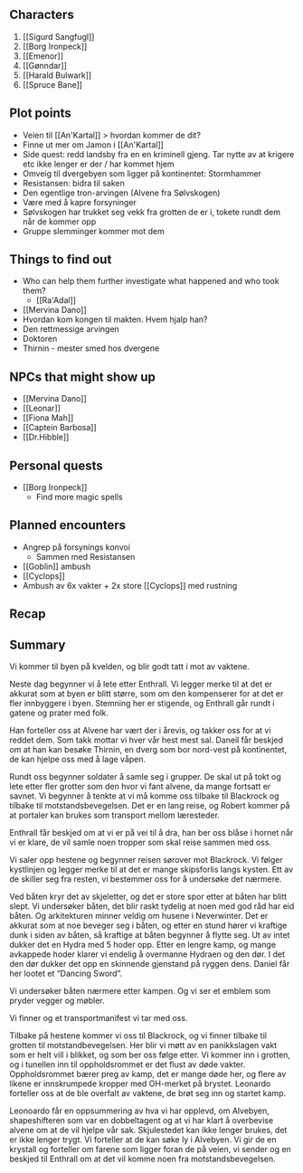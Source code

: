 ## Characters
1. [[Sigurd Sangfugl]] 
2. [[Borg Ironpeck]] 
3. [[Emenor]] 
4. [[Gønndar]] 
5. [[Harald Bulwark]] 
6. [[Spruce Bane]] 

## Plot points
- Veien til [[An'Kartal]] > hvordan kommer de dit? 
- Finne ut mer om Jamon i [[An'Kartal]]
- Side quest: redd landsby fra en en kriminell gjeng. Tar nytte av at krigere etc ikke lenger er der / har kommet hjem
- Omveig til dvergebyen som ligger på kontinentet: Stormhammer
- Resistansen: bidra til saken
- Den egentlige tron-arvingen (Alvene fra Sølvskogen)
- Være med å kapre forsyninger
- Sølvskogen har trukket seg vekk fra grotten de er i, tokete rundt dem når de kommer opp
- Gruppe slemminger kommer mot dem


## Things to find out
- Who can help them further investigate what happened and who took them?
  - [[Ra'Adal]] 
- [[Mervina Dano]]
- Hvordan kom kongen til makten. Hvem hjalp han?
- Den rettmessige arvingen
- Doktoren
- Thirnin - mester smed hos dvergene

## NPCs that might show up
- [[Mervina Dano]] 
- [[Leonar]]
- [[Fiona Mah]] 
- [[Captein Barbosa]] 
- [[Dr.Hibble]] 

## Personal quests
- [[Borg Ironpeck]] 
  - Find more magic spells

## Planned encounters
- Angrep på forsynings konvoi
	- Sammen med Resistansen
- [[Goblin]] ambush
- [[Cyclops]] 
- Ambush av 6x vakter + 2x store [[Cyclops]] med rustning


## Recap
 



## Summary

Vi kommer til byen på kvelden, og blir godt tatt i mot av vaktene.

Neste dag begynner vi å lete etter Enthrall. Vi legger merke til at det er akkurat som at byen er blitt større, som om den kompenserer for at det er fler innbyggere i byen. Stemning her er stigende, og Enthrall går rundt i gatene og prater med folk.

Han forteller oss at Alvene har vært der i årevis, og takker oss for at vi reddet dem. Som takk mottar vi hver vår hest mest sal. Daneil får beskjed om at han kan besøke Thirnin, en dverg som bor nord-vest på kontinentet, de kan hjelpe oss med å lage våpen.

Rundt oss begynner soldater å samle seg i grupper. De skal ut på tokt og lete etter fler grotter som den hvor vi fant alvene, da mange fortsatt er savnet. Vi begynner å tenkte at vi må komme oss tilbake til Blackrock og tilbake til motstandsbevegelsen. Det er en lang reise, og Robert kommer på at portaler kan brukes som transport mellom læresteder.

Enthrall får beskjed om at vi er på vei til å dra, han ber oss blåse i hornet når vi er klare, de vil samle noen tropper som skal reise sammen med oss.

Vi saler opp hestene og begynner reisen sørover mot Blackrock. Vi følger kystlinjen og legger merke til at det er mange skipsforlis langs kysten. Ett av de skiller seg fra resten, vi bestemmer oss for å undersøke det nærmere.

Ved båten kryr det av skjeletter, og det er store spor etter at båten har blitt slept. Vi undersøker båten, det blir raskt tydelig at noen med god råd har eid båten. Og arkitekturen minner veldig om husene i Neverwinter. Det er akkurat som at noe beveger seg i båten, og etter en stund hører vi kraftige dunk i siden av båten, så kraftige at båten begynner å flytte seg. Ut av intet dukker det en Hydra med 5 hoder opp. Etter en lengre kamp, og mange avkappede hoder klarer vi endelig å overmanne Hydraen og den dør. I det den dør dukker det opp en skinnende gjenstand på ryggen dens. Daniel får her lootet et “Dancing Sword”.

Vi undersøker båten nærmere etter kampen. Og vi ser et emblem som pryder vegger og møbler.

Vi finner og et transportmanifest vi tar med oss.

Tilbake på hestene kommer vi oss til Blackrock, og vi finner tilbake til grotten til motstandbevegelsen. Her blir vi møtt av en panikkslagen vakt som er helt vill i blikket, og som ber oss følge etter. Vi kommer inn i grotten, og i tunellen inn til oppholdsrommet er det flust av døde vakter. Oppholdsrommet bærer preg av kamp, det er mange døde her, og flere av likene er innskrumpede kropper med OH-merket på brystet. Leonardo forteller oss at de ble overfalt av vaktene, de brøt seg inn og startet kamp.

Leonoardo får en oppsummering av hva vi har opplevd, om Alvebyen, shapeshifteren som var en dobbeltagent og at vi har klart å overbevise alvene om at de vil hjelpe vår sak. Skjulestedet kan ikke lenger brukes, det er ikke lenger trygt. Vi forteller at de kan søke ly i Alvebyen. Vi gir de en krystall og forteller om farene som ligger foran de på veien, vi sender og en beskjed til Enthrall om at det vil komme noen fra motstandsbevegelsen.
